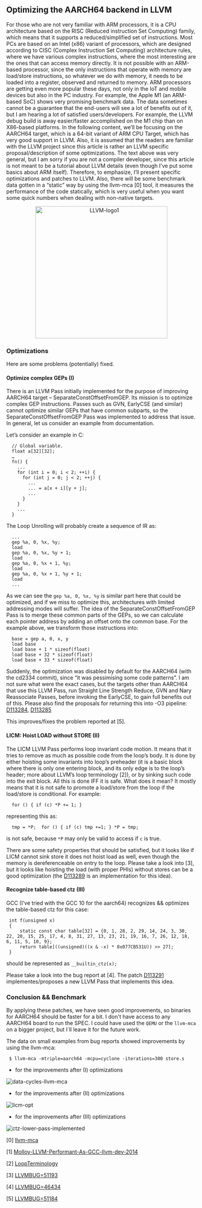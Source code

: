 ##  Optimizing the AARCH64 backend in LLVM

For those who are not very familiar with ARM processors, it is a CPU architecture based on the RISC (Reduced instruction Set Computing) family, which means that it supports a reduced/simplified set of instructions. Most PCs are based on an Intel (x86) variant of processors, which are designed according to CISC (Complex Instruction Set Computing) architecture rules, where we have various complex instructions, where the most interesting are the ones that can access memory directly. It is not possible with an ARM-based processor, since the only instructions that operate with memory are load/store instructions, so whatever we do with memory, it needs to be loaded into a register, observed and returned to memory. ARM processors are getting even more popular these days, not only in the IoT and mobile devices but also in the PC industry. For example, the Apple M1 (an ARM-based SoC) shows very promising benchmark data. The data sometimes cannot be a guarantee that the end-users will see a lot of benefits out of it, but I am hearing a lot of satisfied users/developers. For example, the LLVM debug build is away easier/faster accomplished on the M1 chip than on X86-based platforms.
In the following content, we’ll be focusing on the AARCH64 target, which is a 64-bit variant of ARM CPU Target, which has very good support in LLVM. Also, it is assumed that the readers are familiar with the LLVM project since this article is rather an LLVM specific proposal/description of some optimizations. The text above was very general, but I am sorry if you are not a compiler developer, since this article is not meant to be a tutorial about LLVM details (even though I’ve put some basics about ARM itself). Therefore, to emphasize, I’ll present specific optimizations and patches to LLVM. Also, there will be some benchmark data gotten in a “static” way by using the llvm-mca [0] tool, it measures the performance of the code statically, which is very useful when you want some quick numbers when dealing with non-native targets. 


<center><img width="350" alt="LLVM-logo1" src="https://user-images.githubusercontent.com/16275603/140522586-fb501104-7c1a-4c01-88ba-507582cd94f6.png"></center>

### Optimizations

Here are some problems (potentially) fixed.

####	Optimize complex GEPs (I)

There is an LLVM Pass initially implemented for the purpose of improving AARCH64 target – SeparateConstOffsetFromGEP. Its mission is to optimize complex GEP instructions. Passes such as GVN, EarlyCSE (and similar) cannot optimize similar GEPs that have common subparts, so the SeparateConstOffsetFromGEP Pass was implemented to address that issue. In general, let us consider an example from documentation.

Let’s consider an example in C:

      // Global variable.
      float a[32][32];
      …
      fn() {
        ...
        for (int i = 0; i < 2; ++i) {
          for (int j = 0; j < 2; ++j) {
            ...
            ... = a[x + i][y + j];
            ...
          }
        }
        ...
      }

The Loop Unrolling will probably create a sequence of IR as:

      ...
      gep %a, 0, %x, %y;
      load
      gep %a, 0, %x, %y + 1;
      load
      gep %a, 0, %x + 1, %y;
      load
      gep %a, 0, %x + 1, %y + 1;
      load
      ...

As we can see the `gep %a, 0, %x, %y` is similar part here that could be optimized, and if we miss to optimize this, architectures with limited addressing modes will suffer. The idea of the SeparateConstOffsetFromGEP Pass is to merge these common parts of the GEPs, so we can calculate each pointer address by adding an offset onto the common base. For the example above, we transform those instructions into:

      base = gep a, 0, x, y
      load base
      load base + 1 * sizeof(float)
      load base + 32 * sizeof(float)
      load base + 33 * sizeof(float)

Suddenly, the optimization was disabled by default for the AARCH64 (with the cd2334 commit), since “it was pessimising some code patterns”. I am not sure what were the exact cases, but the targets other than AARCH64 that use this LLVM Pass, run Straight Line Strength Reduce, GVN and Nary Reassociate Passes, before invoking the EarlyCSE, to gain full benefits out of this. Please also find the proposals for returning this into -O3 pipeline: [D113284](https://reviews.llvm.org/D113284), [D113285](https://reviews.llvm.org/D113285)

This improves/fixes the problem reported at [5].

####	LICM: Hoist LOAD without STORE (II)

The LICM LLVM Pass performs loop invariant code motion. It means that it tries to remove as much as possible code from the loop’s body. It is done by either hoisting some invariants into loop’s preheader (it is a basic block where there is only one entering block, and its only edge is to the loop’s header; more about LLVM’s loop terminology [2]), or by sinking such code into the exit block. All this is done IFF it is safe. What does it mean? It mostly means that it is not safe to promote a load/store from the loop if the load/store is conditional.  For example:

      for () { if (c) *P += 1; }

representing this as:

      tmp = *P;  for () { if (c) tmp +=1; } *P = tmp;

is not safe, because `*P` may only be valid to access if `c` is true.

There are some safety properties that should be satisfied, but it looks like if LICM cannot sink store it does not hoist load as well, even though the memory is dereferenceable on entry to the loop. Please take a look into [3], but it looks like hoisting the load (with proper PHIs) without stores can be a good optimization (the [D113289](https://reviews.llvm.org/D113289) is an implementation for this idea).

####	Recognize table-based ctz (III)

GCC (I’ve tried with the GCC 10 for the aarch64) recognizes && optimizes the table-based ctz for this case:

     int f(unsigned x)
     {
         static const char table[32] = {0, 1, 28, 2, 29, 14, 24, 3, 30, 22, 20, 15, 25, 17, 4, 8, 31, 27, 13, 23, 21, 19, 16, 7, 26, 12, 18, 6, 11, 5, 10, 9};
         return table[((unsigned)((x & -x) * 0x077CB531U)) >> 27];
     }

should be represented as `__builtin_ctz(x);`

Please take a look into the bug report at [4]. The patch [D113291](https://reviews.llvm.org/D113291) implementes/proposes a new LLVM Pass that implements this idea.

### Conclusion && Benchmark

By applying these patches, we have seen good improvements, so binaries for AARCH64 should be faster for a bit. I don't have access to any AARCH64 board to run the SPEC. I could have used the `QEMU` or the `llvm-mca` on a bigger project, but I`ll leave it for the future work.

The data on small examples from bug reports showed improvements by using the llvm-mca:

     $ llvm-mca -mtriple=aarch64 -mcpu=cyclone -iterations=300 store.s

- for the improvements after (I) optimizations

![data-cycles-llvm-mca](https://user-images.githubusercontent.com/16275603/140541450-f7115150-7301-44db-be3b-aaf40340f793.png)

- for the improvements after (II) optimizations

![licm-opt](https://user-images.githubusercontent.com/16275603/140541543-624fd373-4e6a-4c48-ae29-6531a89999ee.png)

- for the improvements after (III) optimizations

![ctz-lower-pass-implemented](https://user-images.githubusercontent.com/16275603/140541575-0e69ba24-d350-42ed-8b69-e6cf871c4bfa.png)


[0] [llvm-mca](https://llvm.org/docs/CommandGuide/llvm-mca.html)


[1] [Molloy-LLVM-Performant-As-GCC-llvm-dev-2014](https://llvm.org/devmtg/2014-10/Slides/Molloy-LLVM-Performant-As-GCC-llvm-dev-2014.pdf)


[2] [LoopTerminology](https://llvm.org/docs/LoopTerminology.html)


[3] [LLVMBUG=51193](https://bugs.llvm.org/show_bug.cgi?id=51193)


[4] [LLVMBUG=46434](https://bugs.llvm.org/show_bug.cgi?id=46434)


[5] [LLVMBUG=51184](https://bugs.llvm.org/show_bug.cgi?id=51184)
